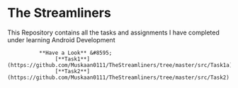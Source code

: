# The Streamliners
This Repository contains all the tasks and assignments I have completed under learning Android Development

              **Have a Look** &#8595;
                   [**Task1**](https://github.com/Muskaan0111/TheStreamliners/tree/master/src/Task1a)
                   [**Task2**](https://github.com/Muskaan0111/TheStreamliners/tree/master/src/Task2)
               
 
 
